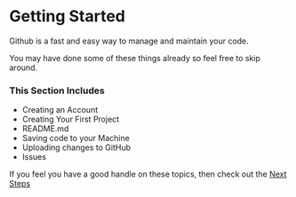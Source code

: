 # Getting Started
Github is a fast and easy way to manage and maintain your code.

You may have done some of these things already so feel free to skip around. 

### This Section Includes
* Creating an Account
* Creating Your First Project
* README.md
* Saving code to your Machine
* Uploading changes to GitHub
* Issues

If you feel you have a good handle on these topics, then check out the [Next Steps](../next_steps/introduction.md)
